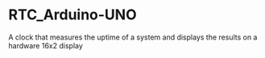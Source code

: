 # RTC_Arduino-UNO
A clock that measures the uptime of a system and displays the results on a hardware 16x2 display
